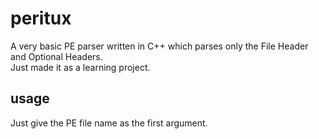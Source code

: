 # peritux
A very basic PE parser written in C++ which parses only the File Header and Optional Headers.  
Just made it as a learning project.

## usage
Just give the PE file name as the first argument.
